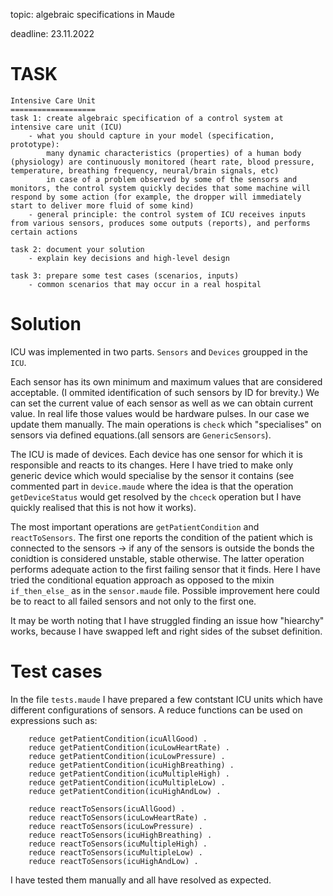 topic: algebraic specifications in Maude

deadline: 23.11.2022

# TASK
```
Intensive Care Unit
===================
task 1: create algebraic specification of a control system at intensive care unit (ICU)
	- what you should capture in your model (specification, prototype):
		many dynamic characteristics (properties) of a human body (physiology) are continuously monitored (heart rate, blood pressure, temperature, breathing frequency, neural/brain signals, etc)
		in case of a problem observed by some of the sensors and monitors, the control system quickly decides that some machine will respond by some action (for example, the dropper will immediately start to deliver more fluid of some kind)
	- general principle: the control system of ICU receives inputs from various sensors, produces some outputs (reports), and performs certain actions

task 2: document your solution
	- explain key decisions and high-level design

task 3: prepare some test cases (scenarios, inputs)
	- common scenarios that may occur in a real hospital
```	

# Solution

ICU was implemented in two parts. `Sensors` and `Devices` groupped in the `ICU`. 

Each sensor has its own minimum and maximum values that are considered acceptable. (I ommited identification of such sensors by ID for brevity.) We can set the current value of each sensor as well as we can obtain current value. In real life those values would be hardware pulses. In our case we update them manually. The main operations is `check` which "specialises" on sensors via defined equations.(all sensors are `GenericSensors`).

The ICU is made of devices. Each device has one sensor for which it is responsible and reacts to its changes. Here I have tried to make only generic device which would specialise by the sensor it contains (see commented part in `device.maude` where the idea is that the operation `getDeviceStatus` would get resolved by the `chceck` operation but I have quickly realised that this is not how it works).

The most important operations are `getPatientCondition` and `reactToSensors`. The first one reports the condition of the patient which is connected to the sensors -> if any of the sensors is outside the bonds the conidtion is considered unstable, stable otherwise. The latter operation performs adequate action to the first failing sensor that it finds. Here I have tried the conditional equation approach as opposed to the mixin `if_then_else_` as in the `sensor.maude` file. Possible improvement here could be to react to all failed sensors and not only to the first one.

It may be worth noting that I have struggled finding an issue how "hiearchy" works, because I have swapped left and right sides of the subset definition.

# Test cases
In the file `tests.maude` I have prepared a few contstant ICU units which have different configurations of sensors. A reduce functions can be used on expressions such as:

```
    reduce getPatientCondition(icuAllGood) .
    reduce getPatientCondition(icuLowHeartRate) .
    reduce getPatientCondition(icuLowPressure) .
    reduce getPatientCondition(icuHighBreathing) .
    reduce getPatientCondition(icuMultipleHigh) .
    reduce getPatientCondition(icuMultipleLow) .
    reduce getPatientCondition(icuHighAndLow) .

    reduce reactToSensors(icuAllGood) .
    reduce reactToSensors(icuLowHeartRate) .
    reduce reactToSensors(icuLowPressure) .
    reduce reactToSensors(icuHighBreathing) .
    reduce reactToSensors(icuMultipleHigh) .
    reduce reactToSensors(icuMultipleLow) .
    reduce reactToSensors(icuHighAndLow) .
```

I have tested them manually and all have resolved as expected.
